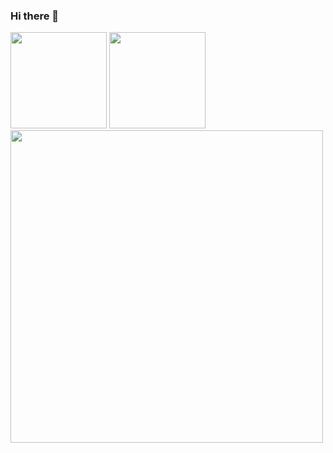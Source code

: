 ### Hi there 👋

<!--
**andrewgolovanov/andrewgolovanov** is a ✨ _special_ ✨ repository because its `README.md` (this file) appears on your GitHub profile.

Here are some ideas to get you started:

- 🔭 I’m currently working on ...
- 🌱 I’m currently learning ...
- 👯 I’m looking to collaborate on ...
- 🤔 I’m looking for help with ...
- 💬 Ask me about ...
- 📫 How to reach me: ...
- 😄 Pronouns: ...
- ⚡ Fun fact: ...
-->

<div>
  <img height="154" src="https://github-readme-stats.vercel.app/api?username=andrewgolovanov&show_icons=true&theme=react&count_private=true&hide=contribs" />
  <img height="154" src="https://github-readme-stats.vercel.app/api/top-langs/?username=andrewgolovanov&layout=compact&theme=react&hide=php&langs_count=6" />
</div>


 <img height="500" src="https://novu-website.s3.amazonaws.com/3eadca565c74b7cf3526ebf8b1d99c1a6904bb65_00d82ce24a.jpg?updated_at=2022-06-15T13:47:48.573Z" />
